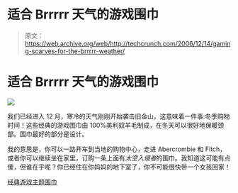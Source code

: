 # 适合 Brrrrr 天气的游戏围巾

> 原文：<https://web.archive.org/web/http://techcrunch.com/2006/12/14/gaming-scarves-for-the-brrrrr-weather/>

# 适合 Brrrrr 天气的游戏围巾

![](img/ca938906ae9e062a11e50f27bb870395.png)

我们已经进入 12 月，寒冷的天气刚刚开始袭击旧金山，这意味着一件事:冬季购物时间！这些经典的游戏围巾由 100%美利奴羊毛制成，在冬天可以很好地保暖颈部。围巾最好的部分是设计。

我的意思是，你可以一路开车到当地的购物中心，走进 Abercrombie 和 Fitch，或者你可以继续坐在家里，订购一条上面有*太空入侵者*的围巾。我知道这可能有点傻，但谁在乎呢？你已经住在你妈妈的地下室了，你不可能很快带一个女孩回家！

[经典游戏主题围巾](https://web.archive.org/web/20201021050107/http://www.ohgizmo.com/2006/12/13/ogcc-day-13-classic-gaming-themed-scarves/)